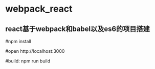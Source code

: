# webpack_react
react基于webpack和babel以及es6的项目搭建
------------------------------

#npm install

#open http://localhost:3000

#build:  npm run build
